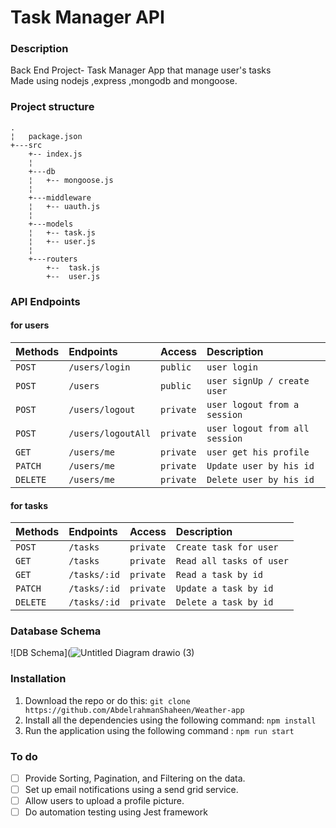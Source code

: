 # Task Manager API
### Description
Back End Project- Task Manager App that manage user's tasks \
Made using nodejs ,express ,mongodb and mongoose.

### Project structure
    .
    ¦   package.json
    +---src
        +-- index.js
        ¦
        +---db
        ¦   +-- mongoose.js
        ¦
        +---middleware
        ¦   +-- uauth.js
        ¦
        +---models
        ¦   +-- task.js
        ¦   +-- user.js
        ¦
        +---routers
            +--  task.js
            +--  user.js

### API Endpoints 
#### for users
| Methods   | Endpoints       | Access                            |Description|
| :-------- | :-------------- | :-------------------------------- | :---------|
| `POST`      | `/users/login`|`public`       | `user login`
| `POST`      | `/users`|`public`       | `user signUp / create user`
| `POST`      | `/users/logout`|`private`       | `user logout from a session`
| `POST`      | `/users/logoutAll`|`private`       | `user logout from all session`
| `GET`      | `/users/me`|`private`       | `user get his profile`
| `PATCH`      | `/users/me`|`private`       | `Update user by his id`
| `DELETE`      | `/users/me`|`private`       | `Delete user by his id`

#### for tasks
| Methods   | Endpoints       | Access                            |Description|
| :-------- | :-------------- | :-------------------------------- | :---------|
| `POST`      | `/tasks`|`private`       | `Create task for user`
| `GET`       |`/tasks`       |`private` | `Read all tasks of user`
| `GET`       |`/tasks/:id`|`private`    | `Read a task by id`
| `PATCH`     |`/tasks/:id`|`private`       | `Update a task by id`
| `DELETE`    | `/tasks/:id`   |`private`       | `Delete a task by id`

### Database Schema

![DB Schema](![Untitled Diagram drawio (3)](https://user-images.githubusercontent.com/77184432/206689802-31b68661-300f-42fa-b319-7b347727dea1.png)

### Installation

1. Download the repo or do this: ```git clone https://github.com/AbdelrahmanShaheen/Weather-app```
2. Install all the dependencies using the following command: ```npm install```
3. Run the application using the following command : ```npm run start```

### To do 
- [ ] Provide Sorting, Pagination, and Filtering on the data.
- [ ] Set up email notifications using a send grid service.
- [ ] Allow users to upload a profile picture.
- [ ]  Do automation testing using Jest framework
